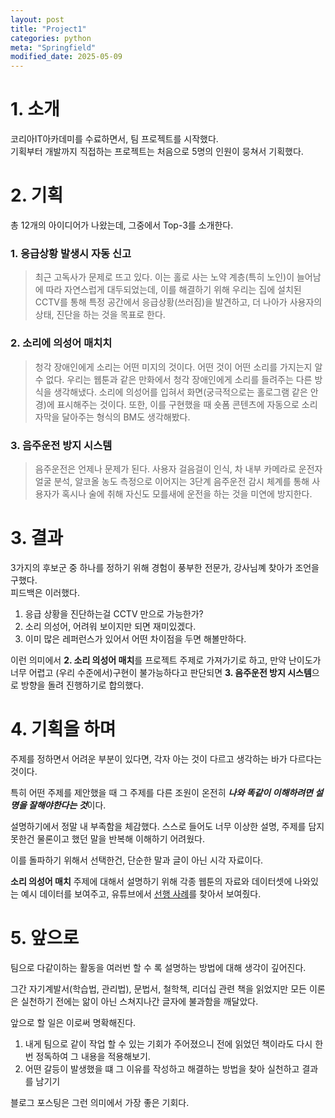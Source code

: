 ```yaml
---
layout: post
title: "Project1"
categories: python
meta: "Springfield"
modified_date: 2025-05-09
---
```

   
# 1. 소개   
   
코리아IT아카데미를 수료하면서, 팀 프로젝트를 시작했다.   
기획부터 개발까지 직접하는 프로젝트는 처음으로 5명의 인원이 뭉쳐서 기획했다.   
   
# 2. 기획   
   
총 12개의 아이디어가 나왔는데, 그중에서 Top-3를 소개한다.   
   
### 1. 응급상황 발생시 자동 신고   
   
> 최근 고독사가 문제로 뜨고 있다. 이는 홀로 사는 노약 계층(특히 노인)이 늘어남에 따라 자연스럽게 대두되었는데, 이를 해결하기 위해 우리는 집에 설치된 CCTV를 통해 특정 공간에서 응급상황(쓰러짐)을 발견하고, 더 나아가 사용자의 상태, 진단을 하는 것을 목표로 한다.   
   
### 2. 소리에 의성어 매치치   
   
> 청각 장애인에게 소리는 어떤 미지의 것이다. 어떤 것이 어떤 소리를 가지는지 알 수 없다. 우리는 웹툰과 같은 만화에서 청각 장애인에게 소리를 들려주는 다른 방식을 생각해냈다. 소리에 의성어를 입혀서 화면(궁극적으로는 홀로그램 같은 안경)에 표시해주는 것이다. 또한, 이를 구현했을 때 숏폼 콘텐츠에 자동으로 소리 자막을 달아주는 형식의 BM도 생각해봤다.   
   
### 3. 음주운전 방지 시스템   
   
> 음주운전은 언제나 문제가 된다. 사용자 걸음걸이 인식, 차 내부 카메라로 운전자 얼굴 분석, 알코올 농도 측정으로 이어지는 3단계 음주운전 감시 체계를 통해 사용자가 혹시나 술에 취해 자신도 모를새에 운전을 하는 것을 미연에 방지한다.   
   
# 3. 결과   
   
3가지의 후보군 중 하나를 정하기 위해 경험이 풍부한 전문가, 강사님꼐 찾아가 조언을 구했다.   
피드백은 이러했다.   
   
1. 응급 상황을 진단하는걸 CCTV 만으로 가능한가?   
2. 소리 의성어, 어려워 보이지만 되면 재미있겠다.   
3. 이미 많은 레퍼런스가 있어서 어떤 차이점을 두면 해볼만하다.   
   
이런 의미에서 **2. 소리 의성어 매치**를 프로젝트 주제로 가져가기로 하고, 만약 난이도가 너무 어렵고 (우리 수준에서)구현이 불가능하다고 판단되면 **3. 음주운전 방지 시스템**으로 방향을 돌려 진행하기로 합의했다.   
   
# 4. 기획을 하며
   
주제를 정하면서 어려운 부분이 있다면, 각자 아는 것이 다르고 생각하는 바가 다르다는 것이다.   
   
특히 어떤 주제를 제안했을 때 그 주제를 다른 조원이 온전히 ***나와 똑같이 이해하려면 설명을 잘해야한다는 것***이다.   
   
설명하기에서 정말 내 부족함을 체감했다. 스스로 들어도 너무 이상한 설명, 주제를 담지 못한건 물론이고 했던 말을 반복해 이해하기 어려웠다.   
   
이를 돌파하기 위해서 선택한건, 단순한 말과 글이 아닌 시각 자료이다.   
   
**소리 의성어 매치** 주제에 대해서 설명하기 위해 각종 웹툰의 자료와 데이터셋에 나와있는 예시 데이터를 보여주고, 유튜브에서 [선행 사례][link1]를 찾아서 보여줬다.   
   
# 5. 앞으로   
   
팀으로 다같이하는 활동을 여러번 할 수 록 설명하는 방법에 대해 생각이 깊어진다.   
   
그간 자기계발서(학습법, 관리법), 문법서, 철학책, 리더십 관련 책을 읽었지만 모든 이론은 실천하기 전에는 앎이 아닌 스쳐지나간 글자에 불과함을 깨달았다. 

앞으로 할 일은 이로써 명확해진다.   
1. 내게 팀으로 같이 작업 할 수 있는 기회가 주어졌으니 전에 읽었던 책이라도 다시 한 번 정독하여 그 내용을 적용해보기.   
2. 어떤 갈등이 발생했을 떄 그 이유를 작성하고 해결하는 방법을 찾아 실천하고 결과를 남기기   

블로그 포스팅은 그런 의미에서 가장 좋은 기회다.

[link1]: https://www.youtube.com/watch?v=-F9yL-XM02o

